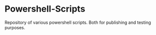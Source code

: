 # Powershell-Scripts
Repository of various powershell scripts. Both for publishing and testing purposes.
